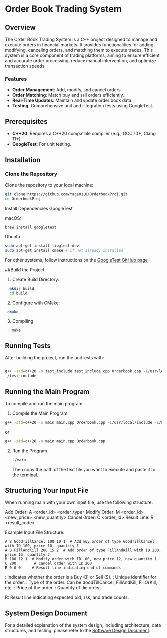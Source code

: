 # Order Book Trading System

## Overview

The Order Book Trading System is a C++ project designed to manage and execute orders in financial markets. It provides functionalities for adding, modifying, canceling orders, and matching them to execute trades. This system is a core component of trading platforms, aiming to ensure efficient and accurate order processing, reduce manual intervention, and optimize transaction speeds.

### Features

- **Order Management**: Add, modify, and cancel orders.
- **Order Matching**: Match buy and sell orders efficiently.
- **Real-Time Updates**: Maintain and update order book data.
- **Testing**: Comprehensive unit and integration tests using GoogleTest.

## Prerequisites

- **C++20**: Requires a C++20 compatible compiler (e.g., GCC 10+, Clang 11+).
- **GoogleTest**: For unit testing.

## Installation

### Clone the Repository

Clone the repository to your local machine:
```bash
git clone https://github.com/Yage0110/OrderbookProj.git
cd OrderbookProj
```

Install Dependencies
GoogleTest

macOS:
```bash
brew install googletest
```

Ubuntu

```bash
sudo apt-get install libgtest-dev
sudo apt-get install cmake # if not already installed
```

For other systems, follow instructions on the [GoogleTest GitHub page](https://github.com/google/googletest)

##Build the Project
  1. Create Build Directory:

  ```bash
    mkdir build
    cd build
  ```

  2. Configure with CMake:
  ```bash
   cmake ..
  ```
  3. Compiling
  ```bash
     make 
  ```

## Running Tests

After building the project, run the unit tests with:

```bash

g++ -std=c++20 -o test_include test_include.cpp Orderbook.cpp -I/usr/local/include -L/usr/local/lib -lgtest -lgmock -pthread
./test_include
```

## Running the Main Program

To compile and run the main program:

  1. Compile the Main Program:
```bash
g++ -std=c++20 -o main main.cpp Orderbook.cpp -I/usr/local/include -L/usr/local/lib -lgtest -lgmock -pthread
```

  or
    
  ```bash
  g++ -std=c++20 -o main main.cpp Orderbook.cpp 
  ```
2. Run the Program
   ```bash
   ./main
   ```

   Then copy the path of the text file you want to execute and paste it to the terminal.

## Structuring Your Input File

When running main with your own input file, use the following structure:

Add Order: A <side> <order_id> <price> <quantity> <order_type>
Modify Order: M <order_id> <new_price> <new_quantity>
Cancel Order: C <order_id>
Result Line: R <result_code>

Example Input File Structure: 
```plaintext
A B GoodTillCancel 100 10 1  # Add buy order of type GoodTillCancel with ID 100, price 10, quantity 1
A B FillAndKill 200 15 2  # Add order of type FillAndKill with ID 200, price 15, quantity 2
M 100 12 1  # Modify order with ID 100, new price 12, new quantity 1
C 200        # Cancel order with ID 200
R 0 0 0     # Result line indicating end of commands
```
<Side>: Indicates whether the order is a Buy (B) or Sell (S).
<OrderId>: Unique identifier for the order.
<OrderType>: Type of the order. Can be GoodTillCancel, FillAndKill, FillOrKill, etc.
<Price>: Price of the order.
<Quantity>: Quantity of the order.

R: Result line indicating expected bid, ask, and trade counts.


## System Design Document

For a detailed explanation of the system design, including architecture, data structures, and testing, please refer to the [Software Design Document](https://docs.google.com/document/d/1kf8LL_O-1KlqD-nWsoXOeVqfwp0ifyrbbhAPxCQ-emE/edit?usp=sharing).

